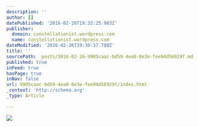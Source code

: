 ```yaml
---
description: ''
author: []
datePublished: '2016-02-26T19:32:25.983Z'
publisher:
  domain: constellationist.wordpress.com
  name: constellationist.wordpress.com
dateModified: '2016-02-26T19:30:37.788Z'
title: ''
sourcePath: _posts/2016-02-26-9905caac-bd59-4ea8-8e3e-fee94d56929f.md
published: true
inFeed: true
hasPage: true
inNav: false
url: 9905caac-bd59-4ea8-8e3e-fee94d56929f/index.html
_context: 'http://schema.org'
_type: Article

---
```

![](https://constellationist.files.wordpress.com/2015/11/xb78wqk09o.jpg?w=1920&h=768&crop=1)